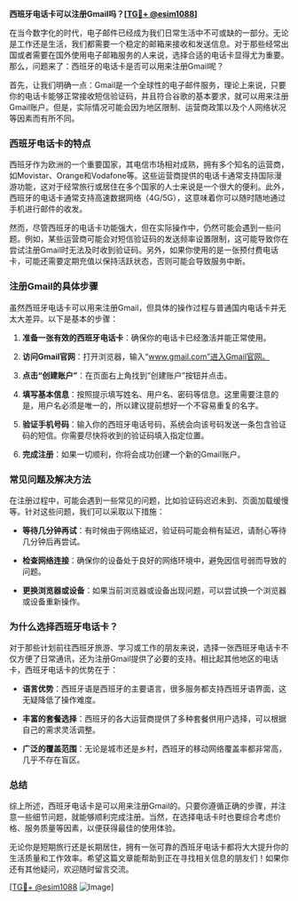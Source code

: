**西班牙电话卡可以注册Gmail吗？[[TG💪+ @esim1088](https://t.me/s/esim1088)]**

在当今数字化的时代，电子邮件已经成为我们日常生活中不可或缺的一部分。无论是工作还是生活，我们都需要一个稳定的邮箱来接收和发送信息。对于那些经常出国或者需要在国外使用电子邮箱服务的人来说，选择合适的电话卡显得尤为重要。那么，问题来了：西班牙的电话卡是否可以用来注册Gmail呢？

首先，让我们明确一点：Gmail是一个全球性的电子邮件服务，理论上来说，只要你的电话卡能够正常接收短信验证码，并且符合谷歌的基本要求，就可以用来注册Gmail账户。但是，实际情况可能会因为地区限制、运营商政策以及个人网络状况等因素而有所不同。

### 西班牙电话卡的特点

西班牙作为欧洲的一个重要国家，其电信市场相对成熟，拥有多个知名的运营商，如Movistar、Orange和Vodafone等。这些运营商提供的电话卡通常支持国际漫游功能，这对于经常旅行或居住在多个国家的人士来说是一个很大的便利。此外，西班牙的电话卡通常支持高速数据网络（4G/5G），这意味着你可以随时随地通过手机进行邮件的收发。

然而，尽管西班牙的电话卡功能强大，但在实际操作中，仍然可能会遇到一些问题。例如，某些运营商可能会对短信验证码的发送频率设置限制，这可能导致你在尝试注册Gmail时无法及时收到验证码。另外，如果你使用的是一张预付费电话卡，可能还需要定期充值以保持活跃状态，否则可能会导致服务中断。

### 注册Gmail的具体步骤

虽然西班牙电话卡可以用来注册Gmail，但具体的操作过程与普通国内电话卡并无太大差异。以下是基本的步骤：

1. **准备一张有效的西班牙电话卡**：确保你的电话卡已经激活并能正常使用。
   
2. **访问Gmail官网**：打开浏览器，输入“www.gmail.com”进入Gmail官网。

3. **点击“创建账户”**：在页面右上角找到“创建账户”按钮并点击。

4. **填写基本信息**：按照提示填写姓名、用户名、密码等信息。这里需要注意的是，用户名必须是唯一的，所以建议提前想好一个不容易重复的名字。

5. **验证手机号码**：输入你的西班牙电话号码，系统会向该号码发送一条包含验证码的短信。你需要尽快将收到的验证码填入指定位置。

6. **完成注册**：如果一切顺利，你将会成功创建一个新的Gmail账户。

### 常见问题及解决方法

在注册过程中，可能会遇到一些常见的问题，比如验证码迟迟未到、页面加载缓慢等。针对这些问题，我们可以采取以下措施：

- **等待几分钟再试**：有时候由于网络延迟，验证码可能会稍有延迟，请耐心等待几分钟后再尝试。
  
- **检查网络连接**：确保你的设备处于良好的网络环境中，避免因信号弱而导致的问题。

- **更换浏览器或设备**：如果当前浏览器或设备出现问题，可以尝试换一个浏览器或设备重新操作。

### 为什么选择西班牙电话卡？

对于那些计划前往西班牙旅游、学习或工作的朋友来说，选择一张西班牙电话卡不仅方便了日常通讯，还为注册Gmail提供了必要的支持。相比起其他地区的电话卡，西班牙电话卡的优势在于：

- **语言优势**：西班牙语是西班牙的主要语言，很多服务都支持西班牙语界面，这无疑降低了操作难度。
  
- **丰富的套餐选择**：西班牙的各大运营商提供了多种套餐供用户选择，可以根据自己的需求灵活调整。

- **广泛的覆盖范围**：无论是城市还是乡村，西班牙的移动网络覆盖率都非常高，几乎不存在盲区。

### 总结

综上所述，西班牙电话卡是可以用来注册Gmail的。只要你遵循正确的步骤，并注意一些细节问题，就能够顺利完成注册。当然，在选择电话卡时也要综合考虑价格、服务质量等因素，以便获得最佳的使用体验。

无论你是短期旅行还是长期居住，拥有一张可靠的西班牙电话卡都将大大提升你的生活质量和工作效率。希望这篇文章能帮助到正在寻找相关信息的朋友们！如果你还有其他疑问，欢迎随时留言交流。

[[TG💪+ @esim1088](https://t.me/s/esim1088) ![Image](https://i.postimg.cc/4NQfJmqS/Snipaste-2025-05-13-00-14-12.png)]
